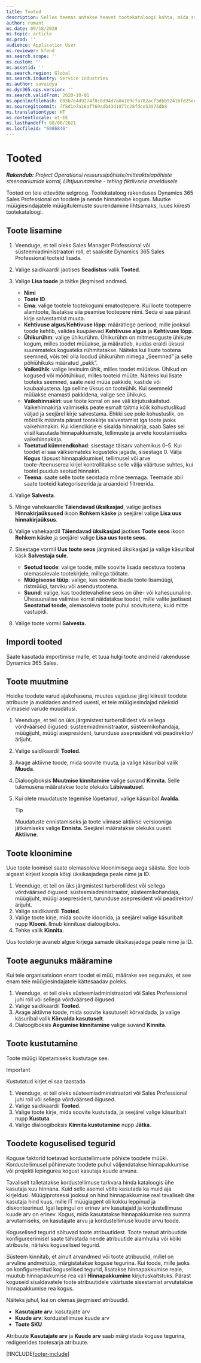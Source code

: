 ```yaml
---
title: Tooted
description: Selles teemas antakse teavet tootekataloogi kohta, mida saate kasutada klientidele teie ettevõtte pakutavate toodete ja hinnakujunduse kohta info jagamiseks.
author: rumant
ms.date: 09/18/2020
ms.topic: article
ms.prod: ''
audience: Application User
ms.reviewer: kfend
ms.search.scope: ''
ms.custom: ''
ms.assetid: ''
ms.search.region: Global
ms.search.industry: Service industries
ms.author: suvaidya
ms.dyn365.ops.version: ''
ms.search.validFrom: 2020-10-01
ms.openlocfilehash: 085b7e4d9274f8c8d94d7a84109cfa782acf3dbb9241bfd25ecb8c2f329e1bb8
ms.sourcegitcommit: 7f8d1e7a16af769adb43d1877c28fdce53975db8
ms.translationtype: HT
ms.contentlocale: et-EE
ms.lasthandoff: 08/06/2021
ms.locfileid: "6986846"
---
```

# <a name="products"></a>Tooted

_**Rakendub:** Project Operationsi ressurssipõhiste/mitteaktsiapõhiste stsenaariumide korral,  Lihtjuurutamine - tehing fiktiivsele arveldusele_

Tooted on teie ettevõtte selgroog. Tootekataloog rakenduses Dynamics 365 Sales Professional on toodete ja nende hinnateabe kogum. Muutke müügiesindajatele müügitulemuste suurendamine lihtsamaks, luues kiiresti tootekataloogi.

## <a name="add-a-product"></a>Toote lisamine

1.  Veenduge, et teil oleks Sales Manager Professional või süsteemiadministraatori roll, et saaksite Dynamics 365 Sales Professional tooteid lisada.
2.  Valige saidikaardil jaotises **Seadistus** valik **Tooted**.
3.  Valige **Lisa toode** ja täitke järgmised andmed.

    -  **Nimi**
    -  **Toote ID**
    -  **Ema**: valige tootele tootekogumi ematootepere. Kui loote tooteperre alamtoote, lisatakse siia peamise tootepere nimi. Seda ei saa pärast kirje salvestamist muuta.
    -  **Kehtivuse algus**/**Kehtivuse lõpp**: määratlege periood, mille jooksul toode kehtib, valides kuupäevad **Kehtivuse algus** ja **Kehtivuse lõpp**.
    -  **Ühikurühm**: valige ühikurühm. Ühikurühm on mitmesuguste ühikute kogum, milles toodet müüakse, ja määratleb, kuidas eraldi üksusi suuremateks kogusteks rühmitatakse. Näiteks kui lisate tootena seemned, võis teil olla loodud ühikurühm nimega „Seemned” ja selle põhiühikuks määratud „pakk”.
    -  **Vaikeühik**: valige levinuim ühik, milles toodet müüakse. Ühikud on kogused või mõõtühikud, milles tooteid müüte. Näiteks kui lisate tooteks seemned, saate neid müüa pakkide, kastide või kaubaalustena. Iga selline üksus on tooteühik. Kui seemneid müüakse enamasti pakkidena, valige see ühikuks.
    -  **Vaikehinnakiri**: uue toote korral on see väli kirjutuskaitstud. Vaikehinnakirja valimiseks peate esmalt täitma kõik kohustuslikud väljad ja seejärel kirje salvestama. Ehkki see pole kohustuslik, on mõistlik määrata pärast tootekirje salvestamist iga toote jaoks vaikehinnakiri. Kui kliendikirje ei sisalda hinnakirja, saab Sales sel viisil kasutada hinnapakkumiste, tellimuste ja arvete koostamiseks vaikehinnakirja.
    -  **Toetatud kümnendkohad**: sisestage täisarv vahemikus 0–5. Kui toodet ei saa väiksemateks kogusteks jagada, sisestage 0. Välja **Kogus** täpsust hinnapakkumisel, tellimusel või arve toote-/teenuserea kirjel kontrollitakse selle välja väärtuse suhtes, kui tootel puudub seotud hinnakiri.
    -  **Teema**: saate selle toote seostada mõne teemaga. Teemade abil saate tooteid kategoriseerida ja aruandeid filtreerida.

4.  Valige **Salvesta**.
5.  Minge vahekaardile **Täiendavad üksikasjad**, valige jaotises **Hinnakirjaüksused** ikoon **Rohkem käske** ja seejärel valige **Lisa uus hinnakirjaüksus**.
7.  Valige vahekaardil **Täiendavad üksikasjad** jaotises **Toote seos** ikoon **Rohkem käske** ja seejärel valige **Lisa uus toote seos.**
8.  Sisestage vormil **Uus toote seos** järgmised üksikasjad ja valige käsuribal käsk **Salvestaja sule**.

    -   **Seotud toode**: valige toode, mille soovite lisada seostuva tootena olemasolevale tootekirjele, millega töötate.
    -   **Müügiseose tüüp**: valige, kas soovite lisada toote lisamüügi, ristmüügi, tarviku või asendustootena.
    -   **Suund**: valige, kas toodetevaheline seos on ühe- või kahesuunaline. Ühesuunalise valimise korral näidatakse toodet, mille valite jaotisest **Seostatud toode**, olemasoleva toote puhul soovitusena, kuid mitte vastupidi.

9.  Valige toote vormil **Salvesta.**

## <a name="import-products"></a>Impordi tooted

Saate kasutada importimise malle, et tuua hulgi toote andmeid rakendusse Dynamics 365 Sales.

## <a name="revise-a-product"></a>Toote muutmine

Hoidke toodete varud ajakohasena, muutes vajaduse järgi kiiresti toodete atribuute ja avaldades andmed uuesti, et teie müügiesindajad näeksid viimaseid varude muudatusi.

1.  Veenduge, et teil on üks järgmistest turberollidest või sellega võrdväärsed õigused: süsteemiadministraator, süsteemikohandaja, müügijuht, müügi asepresident, turunduse asepresident või peadirektor/ärijuht.
2.  Valige saidikaardil **Tooted**.
3.  Avage aktiivne toode, mida soovite muuta, ja valige käsuribal valik **Muuda**.
4.  Dialoogiboksis **Muutmise kinnitamine** valige suvand **Kinnita**. Selle tulemusena määratakse toote olekuks **Läbivaatusel**.
5.  Kui olete muudatuste tegemise lõpetanud, valige käsuribal **Avalda**.

    > [!TIP]
    > Muudatuste ennistamiseks ja toote viimase aktiivse versiooniga jätkamiseks valige **Ennista.** Seejärel määratakse olekuks uuesti **Aktiivne**.

## <a name="clone-a-product"></a>Toote kloonimine 

Uue toote loomisel saate olemasoleva kloonimisega aega säästa. See loob algsest kirjest koopia kõigi üksikasjadega peale nime ja ID.

1.  Veenduge, et teil on üks järgmistest turberollidest või sellega võrdväärsed õigused: süsteemiadministraator, süsteemikohandaja, müügijuht, müügi asepresident, turunduse asepresident või peadirektor/ärijuht.
2.  Valige saidikaardil **Tooted**.
3.  Valige toote kirje, mida soovite kloonida, ja seejärel valige käsuribalt nupp **Klooni**. Ilmub kinnituse dialoogiboks.
4.  Tehke valik **Kinnita**.

Uus tootekirje avaneb algse kirjega samade üksikasjadega peale nime ja ID.

## <a name="retire-a-product"></a>Toote aegunuks määramine 

Kui teie organisatsioon enam toodet ei müü, määrake see aegunuks, et see enam teie müügiesindajatele kättesaadav poleks.

1.  Veenduge, et teil oleks süsteemiadministraatori või Sales Professional juhi roll või sellega võrdväärsed õigused.
2.  Valige saidikaardil **Tooted**.
3.  Avage aktiivne toode, mida soovite kasutuselt kõrvaldada, ja valige käsuribal valik **Kõrvalda kasutuselt**.
4.  Dialoogiboksis **Aegumise kinnitamine** valige suvand **Kinnita**.


## <a name="delete-a-product"></a>Toote kustutamine

Toote müügi lõpetamiseks kustutage see.

> [!IMPORTANT]
> Kustutatud kirjet ei saa taastada.

1.  Veenduge, et teil oleks süsteemiadministraatori või Sales Professional juhi roll või sellega võrdväärsed õigused.
2.  Valige saidikaardil **Tooted**.
3.  Valige toote kirje, mida soovite kustutada, ja seejärel valige käsuribalt nupp **Kustuta**.
4.  Valige dialoogiboksis **Kinnita kustutamine** nupp **Jätka**.
 
 ## <a name="quantity-factors-for-products"></a>Toodete koguselised tegurid

Koguse faktorid toetavad kordustellimuste põhiste toodete müüki. Kordustellimusel põhinevate toodete puhul väljendatakse hinnapakkumise või projekti lepingurea kogust kasutaja kuude arvuna.

Tavaliselt talletatakse kordustellimuse tarkvara hinda kataloogis ühe kasutaja kuu hinnana. Kuid selle asemel võite kasutada ka muid aja kirjeldusi. Müügiprotsessi jooksul on hind hinnapakkumise real tavaliselt ühe kasutaja hind kuus, mille IT müügiagent oli kokku leppinud ja diskonteerinud. Igal lepingul on erinev arv kasutajaid ja kordustellimuse kuude arv on erinev. Kogus, mida kasutatakse hinnapakkumise rea summa arvutamiseks, on kasutajate arvu ja kordustellimuse kuude arvu toode.

Koguselised tegurid sõltuvad toote atribuutidest. Toote teatud atribuutide konfigureerimisel saate tähistada nende atribuutide alamhulka või kõiki atribuute, näiteks koguselised tegurid.

Süsteem kinnitab, et ainult arvandmed või toote atribuudid, millel on arvuline andmetüüp, märgistatakse koguse tegurina. Kui toode, mille jaoks on konfigureeritud koguselised tegurid, lisatakse hinnapakkumise reale, muutub  hinnapakkumise rea väli **Hinnapakkumine** kirjutuskaitstuks. Pärast koguseid sisaldavatele toote atribuutidele väärtuste sisestamist arvutatakse hinnapakkumise rea kogus.

Näiteks juhul, kui on olemas järgmised atribuudid. 

- **Kasutajate arv**: kasutajate arv 
- **Kuude arv**: kordustellimuse kuude arv
- **Toote SKU** 

Atribuute **Kasutajate arv** ja **Kuude arv** saab märgistada koguse tegurina, redigeerides tootesarja atribuute. 


[!INCLUDE[footer-include](../includes/footer-banner.md)]